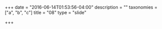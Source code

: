 +++
date = "2016-06-14T01:53:56-04:00"
description = ""
taxonomies = ["a", "b", "c"]
title = "08"
type = "slide"

+++

